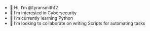 - 👋 Hi, I’m @tyransmith12
- 👀 I’m interested in Cybersecurity 
- 🌱 I’m currently learning Python
- 💞️ I’m looking to collaborate on writing Scripts for automating tasks


<!---
tyransmith12/tyransmith12 is a ✨ special ✨ repository because its `README.md` (this file) appears on your GitHub profile.
You can click the Preview link to take a look at your changes.
--->
